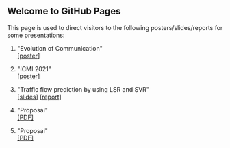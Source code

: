 ## Welcome to GitHub Pages

This page is used to direct visitors to the following posters/slides/reports for some presentations:

1. "Evolution of Communication"<br>
[[poster]](./Evolution_of_Communication.pdf)

2. "ICMI 2021"<br>
[[poster]](./Poster_Presentation_ICMI.pdf)

3. "Traffic flow prediction by using LSR and SVR"<br>
[[slides]](./SVM_slides.pdf) [[report]](./SVM_report.pdf)

4. "Proposal"<br>
[[PDF]](./project_proposal.pdf)

5. "Proposal"<br>
[[PDF]](./collection.pdf)

<!-- ### Markdown

Markdown is a lightweight and easy-to-use syntax for styling your writing. It includes conventions for

```markdown
Syntax highlighted code block

# Header 1
## Header 2
### Header 3

- Bulleted
- List

1. Numbered
2. List

**Bold** and _Italic_ and `Code` text

[Link](url) and ![Image](src)
```

For more details see [Basic writing and formatting syntax](https://docs.github.com/en/github/writing-on-github/getting-started-with-writing-and-formatting-on-github/basic-writing-and-formatting-syntax).

### Jekyll Themes

Your Pages site will use the layout and styles from the Jekyll theme you have selected in your [repository settings](https://github.com/qinglin0624/presentations/settings/pages). The name of this theme is saved in the Jekyll `_config.yml` configuration file.

### Support or Contact

Having trouble with Pages? Check out our [documentation](https://docs.github.com/categories/github-pages-basics/) or [contact support](https://support.github.com/contact) and we’ll help you sort it out.
 -->
